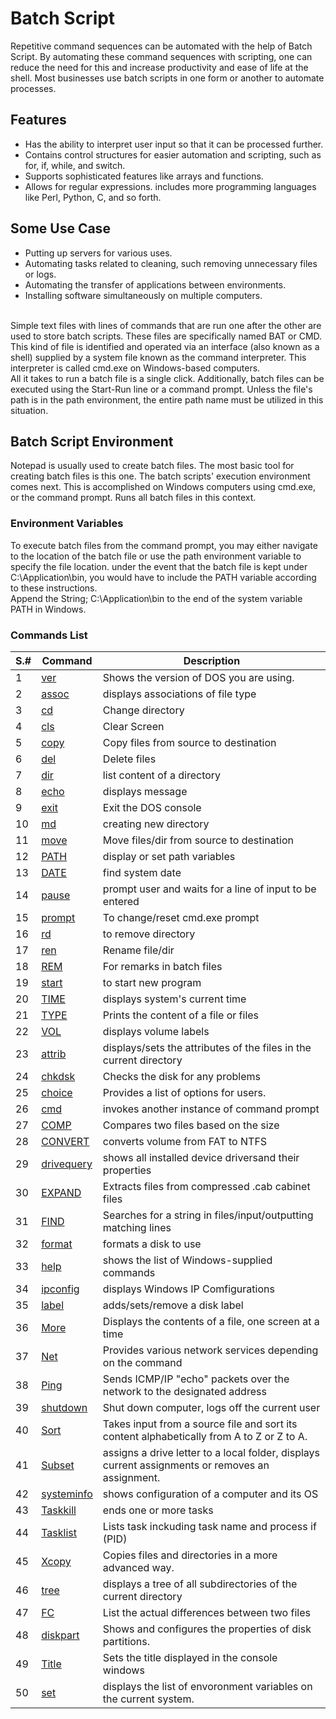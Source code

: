 # Batch Script
Repetitive command sequences can be automated with the help of Batch Script. By automating these command sequences with scripting, one can reduce the need for this and increase productivity and ease of life at the shell. Most businesses use batch scripts in one form or another to automate processes.
## Features
* Has the ability to interpret user input so that it can be processed further. 
* Contains control structures for easier automation and scripting, such as for, if, while, and switch. 
* Supports sophisticated features like arrays and functions.
* Allows for regular expressions. includes more programming languages like Perl, Python, C, and so forth.
## Some Use Case
* Putting up servers for various uses.
* Automating tasks related to cleaning, such removing unnecessary files or logs.
* Automating the transfer of applications between environments.
* Installing software simultaneously on multiple computers.

<br />Simple text files with lines of commands that are run one after the other are used to store batch scripts. These files are specifically named BAT or CMD. This kind of file is identified and operated via an interface (also known as a shell) supplied by a system file known as the command interpreter. This interpreter is called cmd.exe on Windows-based computers.<br />
All it takes to run a batch file is a single click. Additionally, batch files can be executed using the Start-Run line or a command prompt. Unless the file's path is in the path environment, the entire path name must be utilized in this situation.<br />

## Batch Script Environment
Notepad is usually used to create batch files. The most basic tool for creating batch files is this one. The batch scripts' execution environment comes next. This is accomplished on Windows computers using cmd.exe, or the command prompt. Runs all batch files in this context.

### Environment Variables
To execute batch files from the command prompt, you may either navigate to the location of the batch file or use the path environment variable to specify the file location. under the event that the batch file is kept under C:\Application\bin, you would have to include the PATH variable according to these instructions.<br />
Append the String; C:\Application\bin to the end of the system variable PATH in Windows.<br />

### Commands List
|S.#| Command | Description |
|---| ------- | ----------- |
|1| [ver]() | Shows the version of DOS you are using. |
|2| [assoc]() | displays associations of file type |
|3| [cd]() | Change directory |
|4| [cls]() | Clear Screen |
|5| [copy]() | Copy files from source to destination |
|6| [del]() | Delete files |
|7| [dir]() | list content of a directory |
|8| [echo]() | displays message |
|9| [exit]() | Exit the DOS console  |
|10| [md]() | creating new directory |
|11| [move]() | Move files/dir from source to destination |
|12| [PATH]()| display or set path variables |
|13| [DATE]() | find system date |
|14| [pause]() | prompt user and waits for a line of input to be entered |
|15| [prompt]() | To change/reset cmd.exe prompt |
|16| [rd]() | to remove directory |
|17| [ren]() | Rename file/dir  |
|18| [REM]() | For remarks in batch files |
|19| [start]() | to start new program |
|20| [TIME]() | displays system's current time |
|21| [TYPE]() | Prints the content of a file or files |
|22| [VOL]() | displays volume labels |
|23| [attrib]() | displays/sets the attributes of the files in the current directory  |
|24| [chkdsk]() | Checks the disk for any problems  |
|25| [choice]() | Provides a list of options for users. |
|26| [cmd]() | invokes another instance of command prompt |
|27| [COMP]() | Compares two files based on the size  |
|28| [CONVERT]() | converts volume from FAT to NTFS |
|29| [drivequery]() | shows all installed device driversand their properties |
|30| [EXPAND]() | Extracts files from compressed .cab cabinet files |
|31| [FIND]() | Searches for a string in files/input/outputting matching lines |
|32| [format]() | formats a disk to use |
|33| [help]() | shows the list of Windows-supplied commands  |
|34| [ipconfig]() | displays Windows IP Comfigurations |
|35| [label]() | adds/sets/remove a disk label |
|36| [More]() | Displays the contents of a file, one screen at a time  |
|37| [Net]() | Provides various network services depending on the command |
|38| [Ping]()| Sends ICMP/IP "echo" packets over the network to the designated address |
|39| [shutdown]() | Shut down computer, logs off the current user |
|40| [Sort]() | Takes input from a source file and sort its content alphabetically from A to Z or Z to A. |
|41| [Subset]() | assigns a drive letter to a local folder, displays current assignments or removes an assignment. |
|42| [systeminfo]() | shows configuration of a computer and its OS |
|43| [Taskkill]() | ends one or more tasks |
|44| [Tasklist]() | Lists task inckuding task name and process if (PID) |
|45| [Xcopy]() | Copies files and directories in a more advanced way. |
|46| [tree]() | displays a tree of all subdirectories of the current directory |
|47| [FC]() | List the actual differences between two files |
|48| [diskpart]() | Shows and configures the properties of disk partitions. |
|49| [Title]() | Sets the title displayed in the console windows   |
|50| [set]() | displays the list of envoronment variables on the current system.  |
